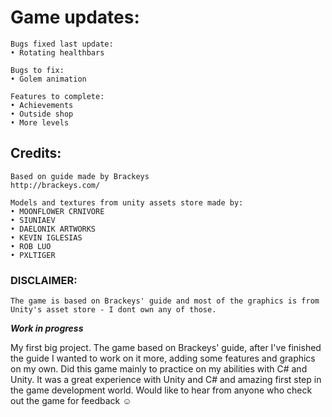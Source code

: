# Game updates:

	Bugs fixed last update:
	• Rotating healthbars

	Bugs to fix:
	• Golem animation

	Features to complete:
	• Achievements
	• Outside shop
	• More levels

## Credits:
	Based on guide made by Brackeys
	http://brackeys.com/

	Models and textures from unity assets store made by:
	• MOONFLOWER CRNIVORE
	• SIUNIAEV
	• DAELONIK ARTWORKS
	• KEVIN IGLESIAS
	• ROB LUO
	• PXLTIGER

### DISCLAIMER:
	The game is based on Brackeys' guide and most of the graphics is from Unity's asset store - I dont own any of those.

***Work in progress***

My first big project. The game based on Brackeys' guide, after I've finished the guide I wanted to work on it more, adding some features and graphics on my own.
Did this game mainly to practice on my abilities with C# and Unity.
It was a great experience with Unity and C# and amazing first step in the game development world.
Would like to hear from anyone who check out the game for feedback ☺

